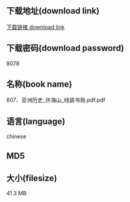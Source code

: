 ## 下载地址(download link)
[下载链接 download link](https://tutu365.netlify.app/?s=607%E3%80%81%E4%BA%9A%E6%B4%B2%E5%8E%86%E5%8F%B2_%E8%AE%B8%E6%B5%B7%E5%B1%B1_%E7%BA%BF%E8%A3%85%E4%B9%A6%E5%B1%80.pdf)

## 下载密码(download password)
8078

## 名称(book name)
607、亚洲历史_许海山_线装书局.pdf.pdf

## 语言(language)
chinese

## MD5


## 大小(filesize)
41.3 MB
